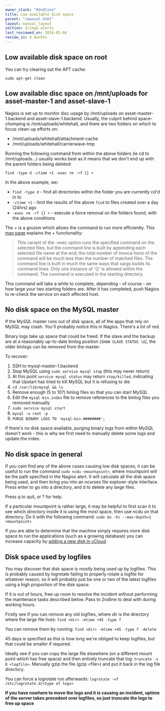 ```yaml
---
owner_slack: "#2ndline"
title: Low available disk space
parent: "/manual.html"
layout: manual_layout
section: Icinga alerts
last_reviewed_on: 2018-01-04
review_in: 4 months
---
```


## Low available disk space on root

You can try clearing out the APT cache:

```
sudo apt-get clean
```

## Low available disc space on /mnt/uploads for asset-master-1 and asset-slave-1

Nagios is set up to monitor disc usage by /mnt/uploads on
asset-master-1.backend and asset-slave-1.backend. Usually, the culprit
behind space-chomping is /mnt/uploads/whitehall, and there are two
folders on which to focus clean-up efforts on:

-   /mnt/uploads/whitehall/attachment-cache
-   /mnt/uploads/whitehall/carrierwave-tmp

Running the following command from within the above folders (ie cd to
/mnt/uploads...) usually works best as it means that we don't end up
with the parent folders being deleted:

`find -type d -ctime +1 -exec rm -rf {} +`

In the above example, we:

-   `find -type d` - find all directories within the folder you are
    currently cd'd in to
-   `-ctime +1` - limit the results of the above `find` to files created
    over a day (24hrs) ago
-   `-exec rm -rf {} +` - execute a force removal on the folders found,
    with the above conditions

The + is a gnuism which allows the command to run more efficiently. This
[man page](http://unixhelp.ed.ac.uk/CGI/man-cgi?find) explains the +
functionality:

> This variant of the -exec option runs the specified command on the
> selected files, but the command line is built by appending each
> selected file name at the end; the total number of invoca-tions of the
> command will be much less than the number of matched files. The
> command line is built in much the same ways that xargs builds its
> command lines. Only one instance of '{}' is allowed within the
> command. The command is executed in the starting directory.

This command will take a while to complete, depending - of course - on
how large your two starting folders are. After it has completed, push
Nagios to re-check the service on each affected host.

## No disk space on the MySQL master

If the MySQL master runs out of disk space, all of the apps that rely on
MySQL may crash. You'll probably notice this in Nagios. There's a lot of
red.

Binary logs take up space that could be freed. If the slave and the
backup are at a reasonably up-to-date binlog position
(`SHOW SLAVE STATUS \G`), the older binlogs can be removed from the
master.

To recover:

1.  SSH to mysql-master-1.backend
2.  Stop MySQL using `sudo service mysql stop` (this may never return)
3.  At this point `service mysql status` may return `stop/killed`,
    indicating that Upstart has tried to kill MySQL but it is refusing
    to die
4.  `cd /var/lib/mysql && ls`
5.  Remove enough (5 to 10?) binlog files so that you can start MySQL
6.  Edit the `mysql-bin.index` file to remove references to the binlog
    files you removed manually
7.  `sudo service mysql start`
8.  `mysql -u root -p`
9.  `PURGE BINARY LOGS TO 'mysql-bin.########';`

If there's no disk space available, purging binary logs from within
MySQL doesn't work - this is why we first need to manually delete some
logs and update the index.

## No disk space in general

If you cant find any of the above cases causing low disk spaces, it can
be useful to run the command `sudo ncdu <mountpoint>`, where mountpoint
will be the path specified in the Nagios alert. It will calculate all
the disk space being used, and then bring you into an ncurses file
explorer-style interface. Press enter to go into a directory, and d to
delete any large files.

Press q to quit, or ? for help.

If a particular mountpoint is rather large, it may be helpful to first
scan it to see which directory inside it is using the most space, then
use ncdu on that directory. Do it with the following command:
`sudo du -hc --max-depth=1 <mountpoint>`

If you are able to determine that the machine simply requires more disk space
to run the applications (such as a growing database) you can increase capacity
by [adding a new disk in vCloud](../adding-disks-in-vcloud.html).

## Disk space used by logfiles

You may discover that disk space is mostly being used up by logfiles.
This is probably caused by logrotate failing to properly rotate a
logfile for whatever reason, so it will probably just be one or two of
the latest logfiles using a high proportion of the disk space.

If it is out of hours, free up room to resolve the incident without
performing the maintenace tasks described below. Pass to 2ndline to deal
with during working hours.

Firstly see if you can remove any old logfiles, where dir is the
directory where the large file lives: `find <dir> -mtime +45 -type f`

You can remove them by running: `find <dir> -mtime +45 -type f -delete`

45 days is specified as this is how long we're obliged to keep logfiles,
but that could be smaller if required.

Ideally see if you can copy the large file elsewhere (on a different
mount point which has free space) and then entirely truncate that log:
`truncate -s 0 <logfile>`. Manually gzip the file (gzip &lt;file&gt;)
and put it back in the log file directory.

You can force a logrotate run afterwards:
`logrotate -vf /etc/logrotate.d/<type of logs>`

**If you have nowhere to move the logs and it is causing an incident,
uptime of the server takes precedent over logfiles, so just truncate the
logs to free up space**
